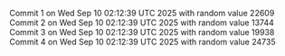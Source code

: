 Commit 1 on Wed Sep 10 02:12:39 UTC 2025 with random value 22609
Commit 2 on Wed Sep 10 02:12:39 UTC 2025 with random value 13744
Commit 3 on Wed Sep 10 02:12:39 UTC 2025 with random value 19938
Commit 4 on Wed Sep 10 02:12:39 UTC 2025 with random value 24735
